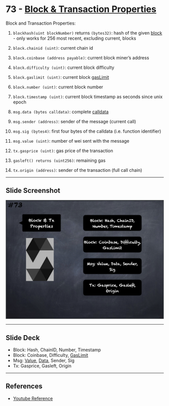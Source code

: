 # 73 - [Block & Transaction Properties](Block%20&%20Transaction%20Properties.md)
Block and Transaction Properties:

1. `blockhash(uint blockNumber)` returns `(bytes32)`: hash of the given [block](../1.%20Ethereum101/Block.md) - only works for 256 most recent, excluding current, blocks
    
2. `block.chainid (uint)`: current chain id
    
3. `block.coinbase (address payable)`: current block miner’s address
    
4. `block.difficulty (uint)`: current block difficulty
    
5. `block.gaslimit (uint)`: current block [gasLimit](../1.%20Ethereum101/gasLimit.md)
    
6. `block.number (uint)`: current block number
    
7. `block.timestamp (uint)`: current block timestamp as seconds since unix epoch
    
8. `msg.data (bytes calldata)`: complete [calldata](../1.%20Ethereum101/Calldata.md)
    
9. `msg.sender (address)`: sender of the message (current call)
    
10. `msg.sig (bytes4)`: first four bytes of the calldata (i.e. function identifier)
    
11. `msg.value (uint)`: number of wei sent with the message
    
12. `tx.gasprice (uint)`: gas price of the transaction
    
13. `gasleft() returns (uint256)`: remaining gas
    
14. `tx.origin (address)`: sender of the transaction (full call chain)

___
## Slide Screenshot
![073.png](../../images/2.%20Solidity%20101/073.png)
___
## Slide Deck
- Block: Hash, ChainID, Number, Timestamp
- Block: Coinbase, Difficulty, [GasLimit](../1.%20Ethereum101/gasLimit.md)
- Msg: [Value](../1.%20Ethereum101/Value.md), [Data](../1.%20Ethereum101/Data.md), Sender, Sig
- Tx: Gasprice, Gasleft, Origin
___
## References
- [Youtube Reference](https://youtu.be/WgU7KKKomMk?t=1111)


